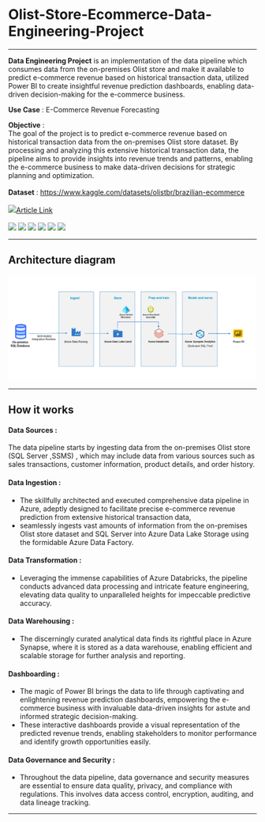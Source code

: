 
# Olist-Store-Ecommerce-Data-Engineering-Project

---
 
**Data Engineering Project** is an implementation of the data pipeline which consumes data from the on-premises Olist store and make it available to predict e-commerce revenue based on historical transaction data, utilized Power BI to create insightful revenue prediction dashboards, enabling data-driven decision-making for the e-commerce business.
 

**Use Case** : E-Commerce Revenue Forecasting

**Objective** : <br>
The goal of the project is to predict e-commerce revenue based on historical transaction data from the on-premises Olist store dataset. By processing and analyzing this extensive historical transaction data, the pipeline aims to provide insights into revenue trends and patterns, enabling the e-commerce business to make data-driven decisions for strategic planning and optimization.
<br>
<br>
**Dataset** : https://www.kaggle.com/datasets/olistbr/brazilian-ecommerce
<br>
<br>
<img src="https://img.shields.io/badge/Medium-12100E?style=for-the-badge&logo=medium&logoColor=white"><a href="https://medium.com/@kalpeshpawar522001/olist-e-commerce-store-big-data-driven-insights-azure-data-pipeline-for-e-commerce-revenue-8306177c193" >Article Link</a></img>
<br>
<br>
<img src="https://img.shields.io/badge/Python-FFD43B?style=for-the-badge&logo=python&logoColor=blue"></img>
<img src="https://img.shields.io/badge/microsoft%20azure-0089D6?style=for-the-badge&logo=microsoft-azure&logoColor=white"></img>
<img src="https://img.shields.io/badge/Microsoft%20SQL%20Server-CC2927?style=for-the-badge&logo=microsoft%20sql%20server&logoColor=white"></img>
<img src="https://img.shields.io/badge/Databricks-FF3621?style=for-the-badge&logo=Databricks&logoColor=white"></img>
<img src="https://img.shields.io/badge/Apache_Spark-FFFFFF?style=for-the-badge&logo=apachespark&logoColor=#E35A16"></img>
<img src="https://img.shields.io/badge/PowerBI-F2C811?style=for-the-badge&logo=Power%20BI&logoColor=white"></img>

---

## Architecture diagram

![MVP Architecture](./readme_assets/Data_Pipeline_Architecture.png)

---

## How it works

#### Data Sources :
The data pipeline starts by ingesting data from the on-premises Olist store (SQL Server ,SSMS) , which may include data from various sources such as sales transactions, customer information, product details, and order history.

#### Data Ingestion :
- The skillfully architected and executed comprehensive data pipeline in Azure, adeptly designed to facilitate precise e-commerce revenue prediction from extensive historical transaction data,
- seamlessly ingests vast amounts of information from the on-premises Olist store dataset and SQL Server into Azure Data Lake Storage using the formidable Azure Data Factory.

#### Data Transformation : 
- Leveraging the immense capabilities of Azure Databricks, the pipeline conducts advanced data processing and intricate feature engineering, elevating data quality to unparalleled heights for impeccable predictive accuracy.

#### Data Warehousing :
- The discerningly curated analytical data finds its rightful place in Azure Synapse, where it is stored as a data warehouse, enabling efficient and scalable storage for further analysis and reporting.

#### Dashboarding :
- The magic of Power BI brings the data to life through captivating and enlightening revenue prediction dashboards, empowering the e-commerce business with invaluable data-driven insights for astute and informed strategic decision-making. 
- These interactive dashboards provide a visual representation of the predicted revenue trends, enabling stakeholders to monitor performance and identify growth opportunities easily.

#### Data Governance and Security : 
- Throughout the data pipeline, data governance and security measures are essential to ensure data quality, privacy, and compliance with regulations. This involves data access control, encryption, auditing, and data lineage tracking.

---
